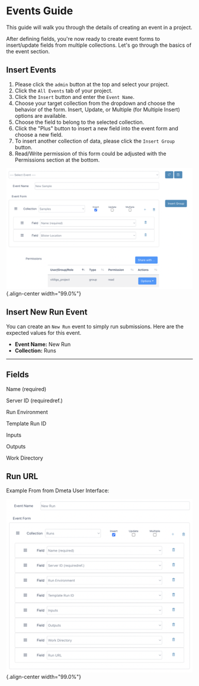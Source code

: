 # Events Guide

This guide will walk you through the details of creating an event in a
project.

After defining fields, you\'re now ready to create event forms to
insert/update fields from multiple collections. Let\'s go through the
basics of the event section.

## Insert Events

1.  Please click the `admin` button at the top and select your project.
2.  Click the `All Events` tab of your project.
3.  Click the `Insert` button and enter the `Event Name`.
4.  Choose your target collection from the dropdown and choose the
    behavior of the form. Insert, Update, or Multiple (for Multiple
    Insert) options are available.
5.  Choose the field to belong to the selected collection.
6.  Click the \"Plus\" button to insert a new field into the event form
    and choose a new field.
7.  To insert another collection of data, please click the
    `Insert Group` button.
8.  Read/Write permission of this form could be adjusted with the
    Permissions section at the bottom.

![image](../images/insert-events.png){.align-center width="99.0%"}

## Insert New Run Event

You can create an `New Run` event to simply run submissions. Here are
the expected values for this event.

-   **Event Name:** New Run
-   **Collection:** Runs

  -----------------------------------------------------------------------
  Fields
  -----------------------------------------------------------------------
  Name (required)

  Server ID (requiredref.)

  Run Environment

  Template Run ID

  Inputs

  Outputs

  Work Directory

  Run URL
  -----------------------------------------------------------------------

Example From from Dmeta User Interface:

![image](../images/insert-run-event.png){.align-center width="99.0%"}
